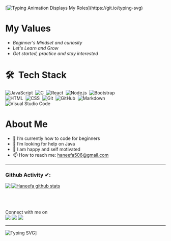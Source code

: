 [![Typing Animation Displays My Roles](https://readme-typing-svg.herokuapp.com?color=%2336BCF7&lines=Hello+I'm+Haneefa+Shaik;Welcome+to+my+Github+profile;)](https://git.io/typing-svg)

# My Values
- *Beginner's Mindset and curiosity*
- *Let's Learn and Grow*
- *Get started, practice and stay interested*

# 🛠 &nbsp;Tech Stack

![JavaScript](https://img.shields.io/badge/-JavaScript-05122A?style=flat&logo=javascript)&nbsp;
![C](https://img.shields.io/badge/-C-05122A?style=flat&logo=C&logoColor=A8B9CC)&nbsp;
![React](https://img.shields.io/badge/-React-05122A?style=flat&logo=react)&nbsp;
![Node.js](https://img.shields.io/badge/-Node.js-05122A?style=flat&logo=node.js)&nbsp;
![Bootstrap](https://img.shields.io/badge/-Bootstrap-05122A?style=flat&logo=bootstrap&logoColor=563D7C)\
![HTML](https://img.shields.io/badge/-HTML-05122A?style=flat&logo=HTML5)&nbsp;
![CSS](https://img.shields.io/badge/-CSS-05122A?style=flat&logo=CSS3&logoColor=1572B6)&nbsp;
![Git](https://img.shields.io/badge/-Git-05122A?style=flat&logo=git)&nbsp;
![GitHub](https://img.shields.io/badge/-GitHub-05122A?style=flat&logo=github)&nbsp;
![Markdown](https://img.shields.io/badge/-Markdown-05122A?style=flat&logo=markdown)\
![Visual Studio Code](https://img.shields.io/badge/-Visual%20Studio%20Code-05122A?style=flat&logo=visual-studio-code&logoColor=007ACC)&nbsp;
 
 
 # About Me
- 🌱 I’m currently how to code for beginners
- 🤔 I’m looking for help on Java
- 💬 I am happy and self motivated 
- 📫 How to reach me: haneefa506@gmail.com


---

### Github Activity ✔:

<a href="https://github.com/Haneefa-Shaik">
  <img align="left" src="https://github-readme-stats.vercel.app/api/top-langs/?username=Haneefa-Shaik&theme=tokyonight" />
  </a>


<a href="https://github.com/Haneefa-Shaik">
 <img align="center" src="https://github-readme-stats.vercel.app/api?username=Haneefa-Shaik&show_icons=true&theme=tokyonight&line_height=27" alt="Haneefa github stats"/>
</a>

<br>
<br>
<br>
<br>

<p>Connect with me on
<br>	
<a target="_blank" href="https://www.linkedin.com/in/haneefa-shaik/"><img src="https://img.shields.io/badge/-LinkedIn-0077B5?style=for-the-badge&logo=Linkedin&logoColor=white"></img></a>
<a target="_blank" href="mailto:haneefa506@gmail.com"><img src="https://img.shields.io/badge/-Gmail-D14836?style=for-the-badge&logo=Gmail&logoColor=white"></img></a>
<a target="_blank" href="https://twitter.com/HaneefaYusuf1"><img src="https://img.shields.io/badge/-Twitter-1DA1F2?style=for-the-badge&logo=Twitter&logoColor=white"></img></a>

<br>
</p>

---
![Typing SVG](https://readme-typing-svg.herokuapp.com/?lines=Thanks+For+Visiting!!&center=true&color="FF0000")]

